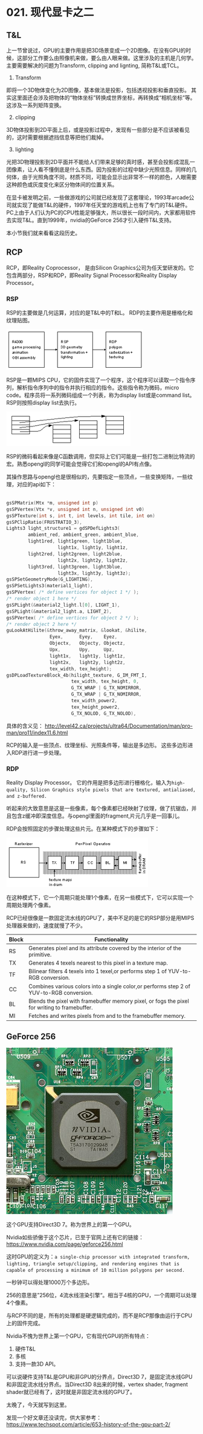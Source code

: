# 021. 现代显卡之二

## T&L

上一节曾说过，GPU的主要作用是把3D场景变成一个2D图像。在没有GPU的时候，这部分工作要么由照像机来做，要么由人眼来做。这里涉及的主机是几何学。
主要需要解决的问题为Transform, clipping and lignting, 简称T&L或TCL。

1. Transform

即将一个3D物体变化为2D图像，基本做法是投影，包括透视投影和垂直投影。
其实这里面还会涉及把物体的“物体坐标”转换成世界坐标，再转换成“相机坐标”等。这涉及一系列矩阵变换。

2.  clipping

3D物体投影到2D平面上后，或是投影过程中，发现有一些部分是不应该被看见的，这时需要根据遮挡信息等把他们裁掉。

3.  lighting

光把3D物理投影到2D平面并不能给人们带来足够的真时感，甚至会投影成混乱一团像素，让人看不懂倒底是什么东西。因为投影的过程中缺少光照信息。同样的几何体，由于光照角度不同，材质不同，可能会显示出非常不一样的颜色，人眼需要这种颜色或灰度变化来区分物体间的位置关系。

在显卡被发明之前，一些做游戏的公司就已经发现了这套理论，1993年arcade公司就实现了能做T&L的硬件，1997年任天堂的游戏机上也有了专门的T&L硬件。PC上由于人们认为PC的CPU性能足够强大，所以很长一段时间内，大家都用软件去实现T&L。直到1999年，nvidia的GeForce 256才引入硬件T&L支持。

本小节我们就来看看这段历史。

## RCP

RCP，即Reality Coprocessor， 是由Silicon Graphics公司为任天堂研发的。它包含两部分，RSP和RDP，即Reality Signal Processor和Reality Display Processor。

### RSP
RSP的主要做是几何运算，对应的是T&L中的T和L。
RDP的主要作用是栅格化和纹理贴图。

![](/assets/f11-01.gif)

RSP是一颗MIPS CPU，它的固件实现了一个程序，这个程序可以读取一个指令序列，解析指令序列中的指令并执行相应的指令。这些指令称为微码，micro code。程序员将一系列微码组成一个列表，称为display list或是command list。RSP则按照display list去执行。

![](/assets/f11-01-00.gif)

RSP的微码看起来像是C函数调用，但实际上它们可能是一些打包二进制比特流的宏。熟悉opengl的同学可能会觉得它们和opengl的API有点像。

其操作思路与opengl也是很相似的，先要指定一些顶点，一些变换矩阵，一些纹理，对应的api如下：
```c

gsSPMatrix(Mtx *m, unsigned int p) 
gsSPVertex(Vtx *v, unsigned int n, unsigned int v0) 
gsSPTexture(int s, int t, int levels, int tile, int on) 
gsSPClipRatio(FRUSTRATIO_3),
Lights3 light_structure1 = gdSPDefLights3(
        ambient_red, ambient_green, ambient_blue,
        light1red, light1green, light1blue,   
                   light1x, light1y, light1z,
        light2red, light2green, light2blue,   
                   light2x, light2y, light2z,
        light3red, light3green, light3blue,   
                   light3x, light3y, light3z);
gsSPSetGeometryMode(G_LIGHTING),
gsSPSetLights3(material1_light),
gsSPVertex( /* define vertices for object 1 */ );
/* render object 1 here */
gsSPLight(&material2_light.l[0], LIGHT_1),
gsSPLight(&material2_light.a, LIGHT_2),
gsSPVertex( /* define vertices for object 2 */ );
/* render object 2 here */
guLookAtHilite(&throw_away_matrix, &lookat, &hilite,
                Eyex,      Eyey,    Eyez,
                Objectx,   Objecty, Objectz,
                Upx,       Upy,     Upz,
                light1x,   light1y, light1z,
                light2x,   light2y, light2z,
                tex_width, tex_height);
gsDPLoadTextureBlock_4b(hilight_texture, G_IM_FMT_I,
                        tex_width, tex_height, 0,
                        G_TX_WRAP | G_TX_NOMIRROR,
                        G_TX_WRAP | G_TX_NOMIRROR,
                        tex_width_power2,
                        tex_height_power2,
                        G_TX_NOLOD, G_TX_NOLOD),

```

具体的含义见：
http://level42.ca/projects/ultra64/Documentation/man/pro-man/pro11/index11.6.html

RCP的输入是一些顶点、纹理坐标、光照条件等，输出是多边形。
这些多边形进入RDP进行进一步处理。

### RDP
Reality Display Processor。
它的作用是把多边形进行栅格化，输入为```high-quality, Silicon Graphics style pixels that are textured, antialiased, and z-buffered.```

听起来的大致意思是这是一些像素，每个像素都已经映射了纹理，做了抗锯齿，并且包含z缓冲即深度信息。与opengl里面的fragment,片元几乎是一回事儿。

RDP会按照固定的步骤处理这些片元。在某种模式下的步骤如下：

![](/assets/f12-01.gif)

在这种模式下，它一个周期只能处理1个像素，在另一些模式下，它可以实现一个周期处理两个像素。

RCP已经很像是一款固定流水线的GPU了，美中不足的是它的RSP部分是用MIPS处理器来做的，速度就慢了不少。


|Block| Functionality|
|-|-|
|RS|Generates pixel and its attribute covered by the interior of the primitive.|
|TX	|Generates 4 texels nearest to this pixel in a texture map.|
|TF	|Bilinear filters 4 texels into 1 texel,or performs step 1 of YUV-to-RGB conversion.|
| CC	| Combines various colors into a single color,or performs step 2 of YUV-to-RGB conversion.|
|BL	|Blends the pixel with framebuffer memory pixel, or fogs the pixel for writing to framebuffer.|
|MI	|Fetches and writes pixels from and to the framebuffer memory.|


## GeForce 256

![](/assets/440px-KL_NVIDIA_Geforce_256.jpg)

这个GPU支持Direct3D 7。称为世界上的第一个GPU。

Nvidia如些骄傲于这个芯片，已至于官网上还有它的链接：
https://www.nvidia.com/page/geforce256.html


这时GPU的定义为：```a single-chip processor with integrated transform, lighting, triangle setup/clipping, and rendering engines that is capable of processing a minimum of 10 million polygons per second.```

一秒钟可以得处理1000万个多边形。

256的意思是”256位，4流水线渲染引擎“。相当于4核的GPU，一个周期可以处理4个像素。

与RCP不同的是，所有的处理都是硬逻辑完成的，而不是RCP那像由运行于CPU上的固件完成。

Nvidia不愧为世界上第一个GPU，它有现代GPU的所有特点：
1. 硬件T&L
2. 多核
3. 支持一款3D API。





可以说硬件支持T&L是GPU和非GPU的分界点，Direct3D 7，是固定流水线GPU和非固定流水线分界点。当Direct3D 8出来的时候，vertex shader, fragment shader就已经有了，这时就是非固定流水线的GPU了。

太晚了，今天就写到这里。

发现一个好文章还没读完，供大家参考：
https://www.techspot.com/article/653-history-of-the-gpu-part-2/






